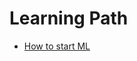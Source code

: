 # Learning Path

- [How to start ML](https://towardsdatascience.com/how-id-start-learning-machine-learning-again-3-years-in-55c52aaee52a)
